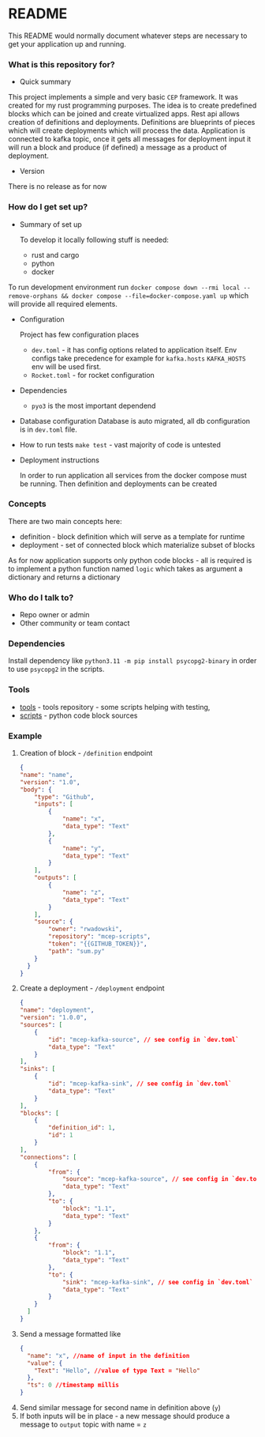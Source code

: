 # README #

This README would normally document whatever steps are necessary to get your application up and running.

### What is this repository for? ###

* Quick summary

This project implements a simple and very basic `CEP` framework. It was created for my rust programming purposes.
The idea is to create predefined blocks which can be joined and create virtualized apps. Rest api allows creation of definitions and deployments.
Definitions are blueprints of pieces which will create deployments which will process the data. 
Application is connected to kafka topic, once it gets all messages for deployment input it will run a block and produce (if defined) a message as a product of deployment.


* Version

There is no release as for now

### How do I get set up? ###

* Summary of set up

    To develop it locally following stuff is needed:
    * rust and cargo
    * python
    * docker

To run development environment run `docker compose down --rmi local --remove-orphans && docker compose --file=docker-compose.yaml up` which will provide all required elements.

* Configuration

  Project has few configuration places
  * `dev.toml` - it has config options related to application itself. Env configs take precedence for example for `kafka.hosts` `KAFKA_HOSTS` env will be used first.
  * `Rocket.toml` - for rocket configuration

* Dependencies
  * `pyo3` is the most important dependend

* Database configuration
  Database is auto migrated, all db configuration is in `dev.toml` file.

* How to run tests `make test` - vast majority of code is untested
* Deployment instructions
  
  In order to run application all services from the docker compose must be running. Then definition and deployments can be created

### Concepts ###

There are two main concepts here:
  * definition - block definition which will serve as a template for runtime
  * deployment - set of connected block which materialize subset of blocks  

As for now application supports only python code blocks - all is required is to implement a python function named `logic`
which takes as argument a dictionary and returns a dictionary

### Who do I talk to? ###

* Repo owner or admin
* Other community or team contact

### Dependencies ###
Install dependency like `python3.11 -m pip install psycopg2-binary` in order to use `psycopg2` in the scripts.

### Tools ###
  * [tools](https://github.com/rwadowski/mcep-tools) - tools repository - some scripts helping with testing,
  * [scripts](https://github.com/rwadowski/mcep-scripts) - python code block sources

### Example ### 
 1. Creation of block - `/definition` endpoint
    ```json
    {
    "name": "name",
    "version": "1.0",
    "body": {
        "type": "Github",
        "inputs": [
            {
                "name": "x",
                "data_type": "Text"
            },
            {
                "name": "y",
                "data_type": "Text"
            }
        ],
        "outputs": [
            {
                "name": "z",
                "data_type": "Text"
            }
        ],
        "source": {
            "owner": "rwadowski",
            "repository": "mcep-scripts",
            "token": "{{GITHUB_TOKEN}}",
            "path": "sum.py"
        }
      }
    } 
    ```
 2. Create a deployment - `/deployment` endpoint
    ```json
    {
    "name": "deployment",
    "version": "1.0.0",
    "sources": [
        {
            "id": "mcep-kafka-source", // see config in `dev.toml`
            "data_type": "Text"
        }
    ],
    "sinks": [
        {
            "id": "mcep-kafka-sink", // see config in `dev.toml`
            "data_type": "Text"
        }
    ],
    "blocks": [
        {
            "definition_id": 1,
            "id": 1
        }
    ],
    "connections": [
        {
            "from": {
                "source": "mcep-kafka-source", // see config in `dev.toml`
                "data_type": "Text"
            },
            "to": {
                "block": "1.1",
                "data_type": "Text"
            }
        },
        {
            "from": {
                "block": "1.1",
                "data_type": "Text"
            },
            "to": {
                "sink": "mcep-kafka-sink", // see config in `dev.toml`
                "data_type": "Text"
            }
        }
      ]
    }
    ```
 3. Send a message formatted like 
    ```json
    {
      "name": "x", //name of input in the definition
      "value": {
        "Text": "Hello", //value of type Text = "Hello"
      },
      "ts": 0 //timestamp millis
    }
    ```
 4. Send similar message for second name in definition above (`y`)
 5. If both inputs will be in place - a new message should produce a message to `output` topic with name = `z`